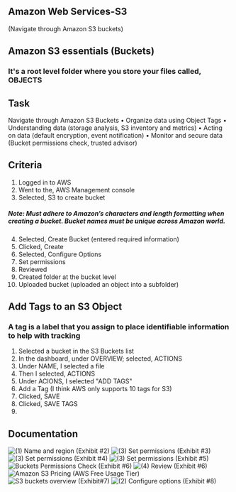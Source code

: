 ## Amazon Web Services-S3
(Navigate through Amazon S3 buckets)


## Amazon S3 essentials (Buckets)
### It's a root level folder where you store your files called, OBJECTS


## Task
Navigate through Amazon S3 Buckets
• Organize data using Object Tags
• Understanding data (storage analysis, S3 inventory and metrics)
• Acting on data (default encryption, event notification)
• Monitor and secure data (Bucket permissions check, trusted advisor)

## Criteria
1. Logged in to AWS 
2. Went to the, AWS Management console
3. Selected, S3 to create bucket

##### Note: Must adhere to Amazon’s characters and length formatting when creating a bucket. Bucket names must be unique across Amazon world.

4. Selected, Create Bucket (entered required information)
5. Clicked, Create
6. Selected, Configure Options
7. Set permissions
8. Reviewed
9. Created folder at the bucket level
10. Uploaded bucket (uploaded an object into a subfolder)

## Add Tags to an S3 Object
### A tag is a label that you assign to place identifiable information to help with tracking

1. Selected a bucket in the S3 Buckets list
2. In the dashboard, under OVERVIEW; selected, ACTIONS
3. Under NAME, I selected a file 
4. Then I selected, ACTIONS
5. Under ACIONS, I selected "ADD TAGS"
6. Add a Tag (I think AWS only supports 10 tags for S3)
7. Clicked, SAVE
8. Clicked, SAVE TAGS
9. 

## Documentation


![(1) Name and region (Exhibit #2)](https://user-images.githubusercontent.com/28675258/66967101-cd5bbc00-f04d-11e9-936a-7de8d3ebd156.PNG)
![(3) Set permissions (Exhibit #3)](https://user-images.githubusercontent.com/28675258/66967103-cd5bbc00-f04d-11e9-8b0f-19edc0f4c5e6.PNG)
![(3) Set permissions (Exhibit #4)](https://user-images.githubusercontent.com/28675258/66967104-cd5bbc00-f04d-11e9-96a3-70c36448ea85.PNG)
![(3) Set permissions (Exhibit #5)](https://user-images.githubusercontent.com/28675258/66967106-cd5bbc00-f04d-11e9-854e-e0d2286eec90.PNG)
![Buckets Permissions Check (Exhibit #6)](https://user-images.githubusercontent.com/28675258/66967111-cdf45280-f04d-11e9-9434-252844a960d2.PNG)
![(4) Review (Exhibit #6)](https://user-images.githubusercontent.com/28675258/66967107-cdf45280-f04d-11e9-8066-a61707f04d20.PNG)
![Amazon S3 Pricing (AWS Free Usage Tier)](https://user-images.githubusercontent.com/28675258/66967108-cdf45280-f04d-11e9-91e0-5e88c19fc338.PNG)
![S3 buckets overview (Exhibit#7)](https://user-images.githubusercontent.com/28675258/66967112-cdf45280-f04d-11e9-8c32-ad45f33f9386.PNG)
![(2) Configure options (Exhibit #8)](https://user-images.githubusercontent.com/28675258/66967102-cd5bbc00-f04d-11e9-8555-743b3ff724b9.PNG)



